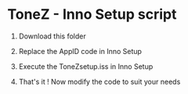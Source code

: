 # ToneZ - Inno Setup script

1) Download this folder

2) Replace the AppID code in Inno Setup

3) Execute the ToneZsetup.iss in Inno Setup

4) That's it ! Now modify the code to suit your needs
